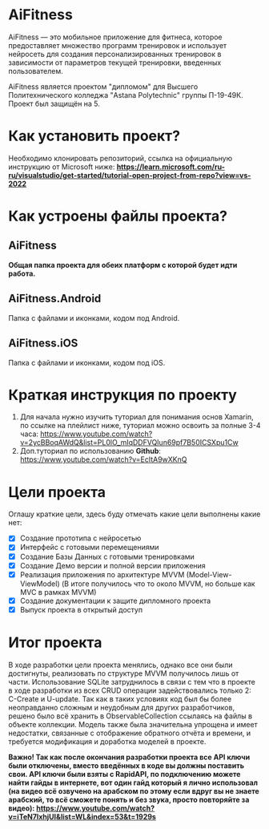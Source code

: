# AiFitness

AiFitness — это мобильное приложение для фитнеса, которое предоставляет  множество программ тренировок и использует нейросеть для создания персонализированных тренировок в зависимости от параметров текущей тренировки, введенных пользователем.

AiFitness является проектом "дипломом" для Высшего Политехнического колледжа "Astana Polytechnic" группы П-19-49К.
Проект был защищён на 5.

# Как установить проект?

Необходимо клонировать репозиторий, ссылка на официальную инструкцию от Microsoft ниже:
**https://learn.microsoft.com/ru-ru/visualstudio/get-started/tutorial-open-project-from-repo?view=vs-2022**

# Как устроены файлы проекта?
## AiFitness
**Общая папка проекта для обеих платформ с которой будет идти работа.**
## AiFitness.Android
Папка с файлами и иконками, кодом под Android.
## AiFitness.iOS
Папка с файлами и иконками, кодом под iOS.

# Краткая инструкция по проекту

 1. Для начала нужно изучить туториал для понимания основ Xamarin, по ссылке на плейлист ниже, туториал можно освоить за полные 3-4 часа:
https://www.youtube.com/watch?v=2ycBBoqAWdQ&list=PL0lO_mIqDDFVQIun69pf7B50ICSXpu1Cw
 2. Доп.туториал по использованию **Github**:
https://www.youtube.com/watch?v=EcItA9wXKnQ

# Цели проекта

Оглашу краткие цели, здесь буду отмечать какие цели выполнены какие нет:

 - [x] Создание прототипа с нейросетью
 - [x] Интерфейс с готовыми перемещениями
 - [x] Создание Базы Данных с готовыми тренировками
 - [x] Создание Демо версии и полной версии приложения
 - [x] Реализация приложения по архитектуре MVVM (Model-View-ViewModel) (В итоге получилось что то около MVVM, но больше как MVC в рамках MVVM)
 - [x] Создание документации к защите дипломного проекта
 - [x] Выпуск проекта в открытый доступ

# Итог проекта

В ходе разработки цели проекта менялись, однако все они были достигнуты, реализовать по структуре MVVM получилось лишь от части.
Использование SQLite затруднилось в связи с тем что в проекте в ходе разработки из всех CRUD операции задействовались только 2:
C-Create и U-update. Так как в таких условиях код был бы более неоправданно сложным и неудобным для других разработчиков, решено было
всё хранить в ObservableCollection ссылаясь на файлы в объекте коллекции.
Модель также была значительна упрощена и имеет недостатки, связанные с отображение обратного отчёта и времени, и требуется модификация и доработка моделей в проекте.


**Важно! Так как после окончания разработки проекта все API ключи были отключены, вместо введённых в коде вы должны поставить свои. API ключи были взяты с RapidAPI, по подключению можете найти гайды в интернете, вот один гайд который я лично использовал (на видео всё озвучено на арабском по этому если вдруг вы не знаете арабский, то всё сможете понять и без звука, просто повторяйте за видео):
https://www.youtube.com/watch?v=iTeN7IxhjUI&list=WL&index=53&t=1929s**
